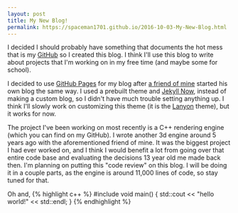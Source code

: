 ```yaml
---
layout: post
title: My New Blog!
permalink: https://spaceman1701.github.io/2016-10-03-My-New-Blog.html
---
```

I decided I should probably have something that documents the hot mess that is my [GitHub](https://github.com/) so I created this blog. I think I'll use this blog to write about projects that I'm working on in my free time (and maybe some for school). 

I decided to use [GitHub Pages](https://pages.github.com/) for my blog after [a friend of mine](https://dagronlund.github.io) started his own blog the same way. I used a prebuilt theme and [Jekyll Now](https://github.com/barryclark/jekyll-now), instead of making a custom blog, so I didn't have much trouble setting anything up. I think I'll slowly work on customizing this theme (it is the [Lanyon](https://github.com/poole/lanyon) theme), but it works for now. 

The project I've been working on most recently is a C++ rendering engine (which you can find on my GitHub). I wrote another 3d engine around 5 years ago with the aforementioned friend of mine. It was the biggest project I had ever worked on, and I think I would benefit a lot from going over that entire code base and evaluating the decisions 13 year old me made back then. I'm planning on putting this "code review" on this blog. I will be doing it in a couple parts, as the engine is around 11,000 lines of code, so stay tuned for that.

Oh and,
{% highlight c++ %}
#include <iostream>
void main() {
	std::cout << "hello world!" << std::endl;
}
{% endhighlight %}
